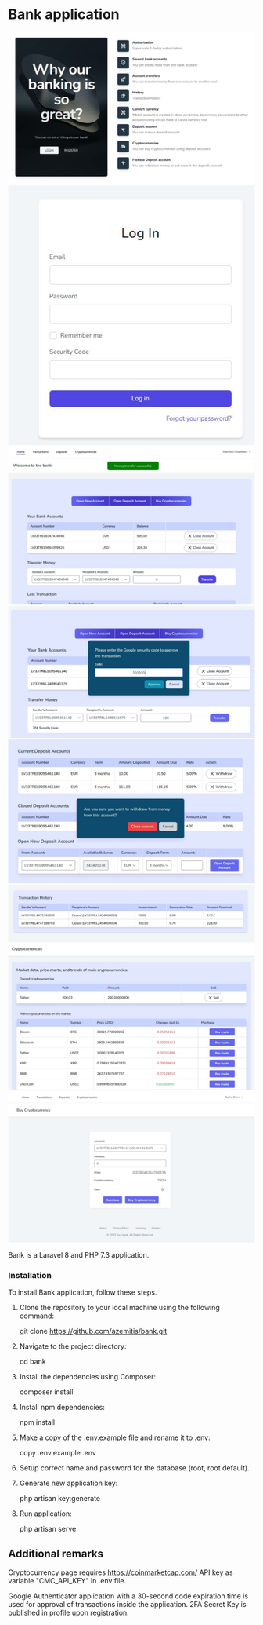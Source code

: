 # Bank application

![Img](land.jpg)
![Img](login.jpg)
![Img](main.jpg)
![Img](2fa.jpg)
![Img](withdraw.jpg)
![Img](transactions.jpg)
![Img](cryptolist.jpg)
![Img](crypto.jpg)

Bank is a Laravel 8 and PHP 7.3 application.

### Installation

To install Bank application, follow these steps.

1. Clone the repository to your local machine using the following command:


    git clone https://github.com/azemitis/bank.git

2. Navigate to the project directory:


    cd bank

3. Install the dependencies using Composer:


    composer install

4. Install npm dependencies:


    npm install

5. Make a copy of the .env.example file and rename it to .env:


    copy .env.example .env

6. Setup correct name and password for the database (root, root default).


7. Generate new application key:


    php artisan key:generate

8. Run application:


    php artisan serve


## Additional remarks
Cryptocurrency page requires https://coinmarketcap.com/ API key as variable "CMC_API_KEY" in .env file.

Google Authenticator application with a 30-second code expiration time is used for approval of transactions inside the application.
2FA Secret Key is published in profile upon registration.

